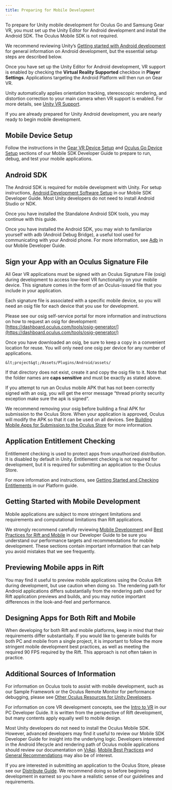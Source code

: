 ```yaml
---
title: Preparing for Mobile Development
---
```


To prepare for Unity mobile development for Oculus Go and Samsung Gear VR, you must set up the Unity Editor for Android development and install the Android SDK. The Oculus Mobile SDK is not required.

We recommend reviewing Unity’s [Getting started with Android development](https://docs.unity3d.com/Manual/android-GettingStarted.html) for general information on Android development, but the essential setup steps are described below.

Once you have set up the Unity Editor for Android development, VR support is enabled by checking the **Virtual Reality Supported** checkbox in **Player Settings**. Applications targeting the Android Platform will then run on Gear VR.

Unity automatically applies orientation tracking, stereoscopic rendering, and distortion correction to your main camera when VR support is enabled. For more details, see [Unity VR Support](/documentation/unity/latest/concepts/book-unity-dg/).

If you are already prepared for Unity Android development, you are nearly ready to begin mobile development.

## Mobile Device Setup

Follow the instructions in the [Gear VR Device Setup](/documentation/mobilesdk/latest/concepts/mobile-device-setup/) and [Oculus Go Device Setup](/documentation/mobilesdk/latest/concepts/mobile-device-setup-go/) sections of our Mobile SDK Developer Guide to prepare to run, debug, and test your mobile applications.

## Android SDK

The Android SDK is required for mobile development with Unity. For setup instructions, [Android Development Software Setup](/documentation/mobilesdk/latest/concepts/mobile-studio-setup-android/) in our Mobile SDK Developer Guide. Most Unity developers do not need to install Android Studio or NDK.

Once you have installed the Standalone Android SDK tools, you may continue with this guide. 

Once you have installed the Android SDK, you may wish to familiarize yourself with adb (Android Debug Bridge), a useful tool used for communicating with your Android phone. For more information, see [Adb](/documentation/mobilesdk/latest/concepts/mobile-adb/) in our Mobile Developer Guide.

## Sign your App with an Oculus Signature File

All Gear VR applications must be signed with an Oculus Signature File (osig) during development to access low-level VR functionality on your mobile device. This signature comes in the form of an Oculus-issued file that you include in your application. 

Each signature file is associated with a specific mobile device, so you will need an osig file for each device that you use for development. 

Please see our osig self-service portal for more information and instructions on how to request an osig for development: [https://dashboard.oculus.com/tools/osig-generator/](https://dashboard.oculus.com/tools/osig-generator/)

Once you have downloaded an osig, be sure to keep a copy in a convenient location for reuse. You will only need one osig per device for any number of applications.

```
&lt;project&gt;/Assets/Plugins/Android/assets/
```

If that directory does not exist, create it and copy the osig file to it. Note that the folder names are **caps sensitive** and must be exactly as stated above.

If you attempt to run an Oculus mobile APK that has not been correctly signed with an osig, you will get the error message “thread priority security exception make sure the apk is signed”.

We recommend removing your osig before building a final APK for submission to the Oculus Store. When your application is approved, Oculus will modify the APK so that it can be used on all devices. See [Building Mobile Apps for Submission to the Oculus Store](/documentation/unity/latest/concepts/unity-build-android/#unity-build-android-store) for more information.

## Application Entitlement Checking

Entitlement checking is used to protect apps from unauthorized distribution. It is disabled by default in Unity. Entitlement checking is not required for development, but it is required for submitting an application to the Oculus Store.

For more information and instructions, see [Getting Started and Checking Entitlements](/documentation/platform/latest/concepts/pgsg-get-started-with-sdk/) in our Platform guide.

## Getting Started with Mobile Development

Mobile applications are subject to more stringent limitations and requirements and computational limitations than Rift applications.

We strongly recommend carefully reviewing [Mobile Development](/documentation/unity/latest/concepts/unity-mobile-performance-intro/#unity-mobile-performance-intro) and [Best Practices for Rift and Mobile](/documentation/unity/latest/concepts/unity-best-practices-intro/) in our Developer Guide to be sure you understand our performance targets and recommendations for mobile development. These sections contain important information that can help you avoid mistakes that we see frequently.

## Previewing Mobile apps in Rift

You may find it useful to preview mobile applications using the Oculus Rift during development, but use caution when doing so. The rendering path for Android applications differs substantially from the rendering path used for Rift application previews and builds, and you may notice important differences in the look-and-feel and performance.

## Designing Apps for Both Rift and Mobile

When developing for both Rift and mobile platforms, keep in mind that their requirements differ substantially. If you would like to generate builds for both PC and mobile from a single project, it is important to follow the more stringent mobile development best practices, as well as meeting the required 90 FPS required by the Rift. This approach is not often taken in practice. 

## Additional Sources of Information

For information on Oculus tools to assist with mobile development, such as our Sample Framework or the Oculus Remote Monitor for performance debugging, please see [Other Oculus Resources for Unity Developers](/documentation/unity/latest/concepts/unity-resources/).

For information on core VR development concepts, see the [Intro to VR](/documentation/intro-vr/latest/concepts/book-bp/) in our PC Developer Guide. It is written from the perspective of Rift development, but many contents apply equally well to mobile design.

Most Unity developers do not need to install the Oculus Mobile SDK. However, advanced developers may find it useful to review our Mobile SDK Developer Guide for insight into the underlying logic. Developers interested in the Android lifecycle and rendering path of Oculus mobile applications should review our documentation on [VrApi](/documentation/mobilesdk/latest/concepts/mobile-vrapi/). [Mobile Best Practices](/documentation/game-engines/latest/concepts/unity-mobile-performance-intro/#unity-mobile-performance-intro) and [General Recommendations](/documentation/game-engines/latest/concepts/unity-mobile-performance-intro/#unity-mobile-best-practices) may also be of interest.

If you are interested in submitting an application to the Oculus Store, please see our [Distribute Guide](/distribute/). We recommend doing so before beginning development in earnest so you have a realistic sense of our guidelines and requirements. 
